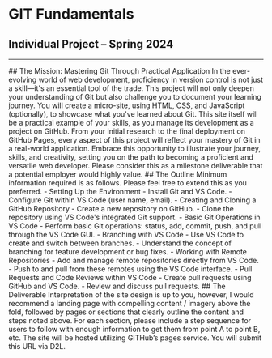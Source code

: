 # GIT Fundamentals
## Individual Project – Spring 2024
<hr>
## The Mission: Mastering Git Through Practical Application
In the ever-evolving world of web development, proficiency in version control is not just a skill—it's an essential tool of the
trade. This project will not only deepen your understanding of Git but also challenge you to document your learning journey.
You will create a micro-site, using HTML, CSS, and JavaScript (optionally), to showcase what you've learned about Git. This site
itself will be a practical example of your skills, as you manage its development as a project on GitHub. From your initial research
to the final deployment on GitHub Pages, every aspect of this project will reflect your mastery of Git in a real-world application.
Embrace this opportunity to illustrate your journey, skills, and creativity, setting you on the path to becoming a proficient and
versatile web developer.
Please consider this as a milestone deliverable that a potential employer would highly value.
## The Outline
Minimum information required is as follows. Please feel free to extend this as you preferred.
- Setting Up the Environment
  - Install Git and VS Code.
  - Configure Git within VS Code (user name, email).
- Creating and Cloning a GitHub Repository
  -   Create a new repository on GitHub.
  -   Clone the repository using VS Code's integrated Git support.
- Basic Git Operations in VS Code
  -   Perform basic Git operations: status, add, commit, push, and pull through the VS Code GUI.
- Branching with VS Code
  -   Use VS Code to create and switch between branches.
  -   Understand the concept of branching for feature development or bug fixes.
- Working with Remote Repositories
  - Add and manage remote repositories directly from VS Code.
  - Push to and pull from these remotes using the VS Code interface.
- Pull Requests and Code Reviews within VS Code
  - Create pull requests using GitHub and VS Code.
  - Review and discuss pull requests.
## The Deliverable
Interpretation of the site design is up to you, however, I would recommend a landing page with compelling content / imagery
above the fold, followed by pages or sections that clearly outline the content and steps noted above. For each section, please
include a step sequence for users to follow with enough information to get them from point A to point B, etc. The site will be
hosted utilizing GITHub’s pages service. You will submit this URL via D2L.

